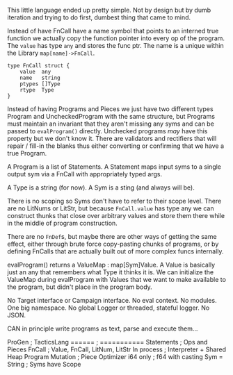 This little language ended up pretty simple.
Not by design but by dumb iteration and trying to do first, dumbest thing that came to mind.


Instead of have FnCall have a name symbol that points to an interned true function we actually
copy the function pointer into every op of the program. The `value` has type `any` and stores
the func ptr. The name is a unique within the Library `map[name]->FnCall`.

    type FnCall struct {
    	value  any
    	name   string
    	ptypes []Type
    	rtype  Type
    }

Instead of having Programs and Pieces we just have two different types Program and UncheckedProgram
with the same structure, but Programs must maintain an invariant that they aren't missing any syms
and can be passed to `evalProgram()` directly. Unchecked programs _may_ have this property but we
don't know it. There are validators and rectifiers that will repair / fill-in the blanks thus either
converting or confirming that we have a true Program.

A Program is a list of Statements.
A Statement maps input syms to a single output sym via a FnCall with appropriately typed args.

A Type is a string (for now).
A Sym is a sting (and always will be).

There is no scoping so Syms don't have to refer to their scope level.
There are no LitNums or LitStr, but because `FnCall.value` has type any we can construct thunks that
close over arbitrary values and store them there while in the middle of program construction.

There are no `FnDef`s, but maybe there are other ways of getting the same effect, either through
brute force copy-pasting chunks of programs, or by defining FnCalls that are actually built out
of more complex funcs internally. 

evalProgram() returns a ValueMap : map[Sym]Value. 
A Value is basically just an any that remembers what Type it thinks it is.
We can initialize the ValueMap during evalProgram with Values that
we want to make available to the program, but didn't place in the program body.

No Target interface or Campaign interface. No eval context. No modules. One big namespace.
No global Logger or threaded, stateful logger. No JSON.

CAN in principle write programs as text, parse and execute them... 


ProGen           ; TacticsLang 
======           ; =========== 
Statements       ; Ops and Pieces
FnCall           ; Value, FnCall, LitNum, LitStr 
In process       ; Interpreter + Shared Heap
Program Mutation ; Piece Optimizer
i64 only         ; f64 with casting
Sym = String     ; Syms have Scope

